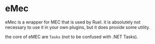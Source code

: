 # eMec
eMec is a wrapper for MEC that is used by RueI. it is absolutely not necessary to use it in your own plugins, but it does provide some utility.

the core of eMEC are `Tasks` (not to be confused with .NET Tasks). 